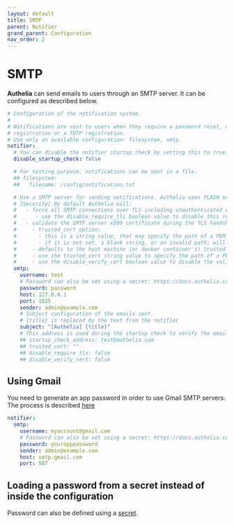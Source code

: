 ```yaml
---
layout: default
title: SMTP
parent: Notifier
grand_parent: Configuration
nav_order: 2
---
```


# SMTP

**Authelia** can send emails to users through an SMTP server.
It can be configured as described below.

```yaml
# Configuration of the notification system.
#
# Notifications are sent to users when they require a password reset, a u2f
# registration or a TOTP registration.
# Use only an available configuration: filesystem, smtp.
notifier:
  # You can disable the notifier startup check by setting this to true.
  disable_startup_check: false

  # For testing purpose, notifications can be sent in a file.
  ## filesystem:
  ##   filename: /config/notification.txt

  # Use a SMTP server for sending notifications. Authelia uses PLAIN or LOGIN method to authenticate.
  # [Security] By default Authelia will:
  #   - force all SMTP connections over TLS including unauthenticated connections
  #      - use the disable_require_tls boolean value to disable this requirement (only works for unauthenticated connections)
  #   - validate the SMTP server x509 certificate during the TLS handshake against the hosts trusted certificates
  #     - trusted_cert option:
  #       - this is a string value, that may specify the path of a PEM format cert, it is completely optional
  #       - if it is not set, a blank string, or an invalid path; will still trust the host machine/containers cert store
  #     - defaults to the host machine (or docker container's) trusted certificate chain for validation
  #     - use the trusted_cert string value to specify the path of a PEM format public cert to trust in addition to the hosts trusted certificates
  #     - use the disable_verify_cert boolean value to disable the validation (prefer the trusted_cert option as it's more secure)
  smtp:
    username: test
    # Password can also be set using a secret: https://docs.authelia.com/configuration/secrets.html
    password: password
    host: 127.0.0.1
    port: 1025
    sender: admin@example.com
    # Subject configuration of the emails sent.
    # {title} is replaced by the text from the notifier
    subject: "[Authelia] {title}"
    # This address is used during the startup check to verify the email configuration is correct. It's not important what it is except if your email server only allows local delivery.
    ## startup_check_address: test@authelia.com
    ## trusted_cert: ""
    ## disable_require_tls: false
    ## disable_verify_cert: false
```

## Using Gmail

You need to generate an app password in order to use Gmail SMTP servers. The process is
described [here](https://support.google.com/accounts/answer/185833?hl=en)

```yaml
notifier:
  smtp:
    username: myaccount@gmail.com
    # Password can also be set using a secret: https://docs.authelia.com/configuration/secrets.html
    password: yourapppassword
    sender: admin@example.com
    host: smtp.gmail.com
    port: 587
```

## Loading a password from a secret instead of inside the configuration

Password can also be defined using a [secret](../secrets.md).